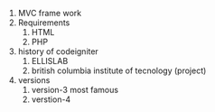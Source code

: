 1. MVC frame work
2. Requirements
	1. HTML
	2. PHP
3. history of codeigniter
	1. ELLISLAB
	2. british columbia  institute of tecnology (project)
4. versions
	1. version-3 most famous
	2. verstion-4 
	
